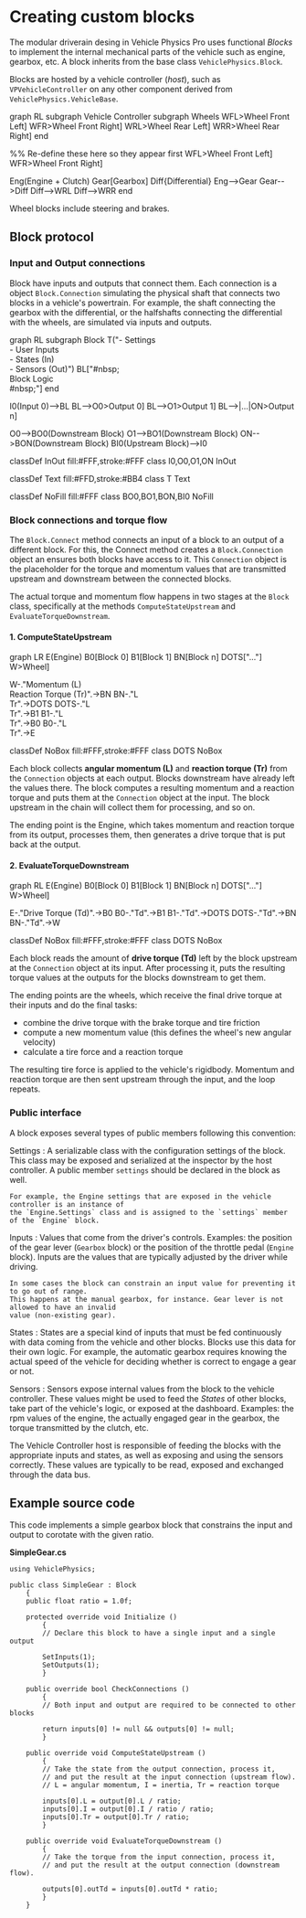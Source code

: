 # Creating custom blocks

The modular driverain desing in Vehicle Physics Pro uses functional _Blocks_ to implement the
internal mechanical parts of the vehicle such as engine, gearbox, etc. A block inherits from the
base class `VehiclePhysics.Block`.

Blocks are hosted by a vehicle controller (_host_), such as `VPVehicleController` on any other
component derived from `VehiclePhysics.VehicleBase`.

<div class="mermaid">
graph RL
subgraph Vehicle Controller
subgraph Wheels
WFL>Wheel Front Left]
WFR>Wheel Front Right]
WRL>Wheel Rear Left]
WRR>Wheel Rear Right]
end

%% Re-define these here so they appear first
WFL>Wheel Front Left]
WFR>Wheel Front Right]

Eng(Engine + Clutch)
Gear[Gearbox]
Diff{Differential}
Eng-->Gear
Gear-->Diff
Diff-->WRL
Diff-->WRR
end
</div>
Wheel blocks include steering and brakes.

## Block protocol

### Input and Output connections

Block have inputs and outputs that connect them. Each connection is a object `Block.Connection`
simulating the physical shaft that connects two blocks in a vehicle's powertrain. For example,
the shaft connecting the gearbox with the differential, or the halfshafts connecting the
differential with the wheels, are simulated via inputs and outputs.

<div class="mermaid">
graph RL
subgraph Block
T("- Settings<br>- User Inputs<br>- States (In)<br>- Sensors (Out)")
BL["#nbsp;<br>Block Logic<br>#nbsp;"]
end

I0(Input 0)-->BL
BL-->O0>Output 0]
BL-->O1>Output 1]
BL-->|...|ON>Output n]

O0-->BO0(Downstream Block)
O1-->BO1(Downstream Block)
ON-->BON(Downstream Block)
BI0(Upstream Block)-->I0

classDef InOut fill:#FFF,stroke:#FFF
class I0,O0,O1,ON InOut

classDef Text fill:#FFD,stroke:#BB4
class T Text

classDef NoFill fill:#FFF
class BO0,BO1,BON,BI0 NoFill
</div>

### Block connections and torque flow

The `Block.Connect` method connects an input of a block to an output of a different block. For this,
the Connect method creates a `Block.Connection` object an ensures both blocks have access to it.
This `Connection` object is the placeholder for the torque and momentum values that are transmitted
upstream and downstream between the connected blocks.

The actual torque and momentum flow happens in two stages at the `Block` class, specifically at the
methods `ComputeStateUpstream` and `EvaluateTorqueDownstream`.

#### 1. ComputeStateUpstream

<div class="mermaid">
graph LR
E(Engine)
B0[Block 0]
B1[Block 1]
BN[Block n]
DOTS["..."]
W>Wheel]

W-."Momentum (L)<br>Reaction Torque (Tr)".->BN
BN-."L<br>Tr".->DOTS
DOTS-."L<br>Tr".->B1
B1-."L<br>Tr".->B0
B0-."L<br>Tr".->E

classDef NoBox fill:#FFF,stroke:#FFF
class DOTS NoBox
</div>

Each block collects **angular momentum (L)** and **reaction torque (Tr)** from the `Connection`
objects at each output. Blocks downstream have already left the values there. The block computes a
resulting momentum and a reaction torque and puts them at the `Connection` object at the input. The
block upstream in the chain will collect them for processing, and so on.

The ending point is the Engine, which takes momentum and reaction torque from its output,
processes them, then generates a drive torque that is put back at the output.

#### 2. EvaluateTorqueDownstream

<div class="mermaid">
graph RL
E(Engine)
B0[Block 0]
B1[Block 1]
BN[Block n]
DOTS["..."]
W>Wheel]

E-."Drive Torque (Td)".->B0
B0-."Td".->B1
B1-."Td".->DOTS
DOTS-."Td".->BN
BN-."Td".->W

classDef NoBox fill:#FFF,stroke:#FFF
class DOTS NoBox
</div>

Each block reads the amount of **drive torque (Td)** left by the block upstream at the `Connection`
object at its input. After processing it, puts the resulting torque values at the outputs for the
blocks downstream to get them.

The ending points are the wheels, which receive the final drive torque at their inputs and do
the final tasks:

- combine the drive torque with the brake torque and tire friction
- compute a new momentum value (this defines the wheel's new angular velocity)
- calculate a tire force and a reaction torque

The resulting tire force is applied to the vehicle's rigidbody. Momentum and reaction
torque are then sent upstream through the input, and the loop repeats.

### Public interface

A block exposes several types of public members following this convention:

Settings
:	A serializable class with the configuration settings of the block. This class may be exposed
	and serialized at the inspector by the host controller. A public member `settings` should be
	declared in the block as well.

	For example, the Engine settings that are exposed in the vehicle controller is an instance of
	the `Engine.Settings` class and is assigned to the `settings` member of the `Engine` block.

Inputs
:	Values that come from the driver's controls. Examples: the position of the gear lever
	(`Gearbox` block) or the position of the throttle pedal (`Engine` block). Inputs are
	the values that are typically adjusted by the driver while driving.

	In some cases the block can constrain an input value for preventing it to go out of range.
	This happens at the manual gearbox, for instance. Gear lever is not allowed to have an invalid
	value (non-existing gear).

States
:	States are a special kind of inputs that must be fed continuously with data coming from the
	vehicle and other blocks. Blocks use this data for their own logic. For example, the
	automatic gearbox requires knowing the actual speed of the vehicle for deciding whether is
	correct to engage a gear or not.

Sensors
:	Sensors expose internal values from the block to the vehicle controller. These values might
	be used to feed the _States_ of other blocks, take part of the vehicle's logic, or exposed at
	the dashboard.
	Examples: the rpm values of the engine, the actually engaged gear in the gearbox, the torque
	transmitted by the clutch, etc.

The Vehicle Controller host is responsible of feeding the blocks with the appropriate inputs and
states, as well as exposing and using the sensors correctly. These values are typically to be
read, exposed and exchanged through the data bus.

## Example source code

This code implements a simple gearbox block that constrains the input and output to corotate
with the given ratio.

**SimpleGear.cs**
```
using VehiclePhysics;

public class SimpleGear : Block
	{
	public float ratio = 1.0f;

	protected override void Initialize ()
		{
		// Declare this block to have a single input and a single output

		SetInputs(1);
		SetOutputs(1);
		}

	public override bool CheckConnections ()
		{
		// Both input and output are required to be connected to other blocks

		return inputs[0] != null && outputs[0] != null;
		}

	public override void ComputeStateUpstream ()
		{
		// Take the state from the output connection, process it,
		// and put the result at the input connection (upstream flow).
		// L = angular momentum, I = inertia, Tr = reaction torque

		inputs[0].L = output[0].L / ratio;
		inputs[0].I = output[0].I / ratio / ratio;
		inputs[0].Tr = output[0].Tr / ratio;
		}

	public override void EvaluateTorqueDownstream ()
		{
		// Take the torque from the input connection, process it,
		// and put the result at the output connection (downstream flow).

		outputs[0].outTd = inputs[0].outTd * ratio;
		}
	}
```